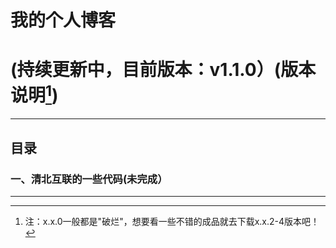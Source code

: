 # 我的个人博客 
# (持续更新中，目前版本：v1.1.0）(版本说明[^01])

--- 
## 目录
### 一、清北互联的一些代码(未完成）














---
[^01]: 注：x.x.0一般都是"破烂"，想要看一些不错的成品就去下载x.x.2-4版本吧！
